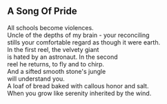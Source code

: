 A Song Of Pride
---------------
All schools become violences.  
Uncle of the depths of my brain - your reconciling  
stills your comfortable regard as though it were earth.  
In the first reel, the velvety giant  
is hated by an astronaut. In the second  
reel he returns, to fly and to chirp.  
And a sifted smooth stone's jungle  
will understand you.  
A loaf of bread baked with callous honor and salt.  
When you grow like serenity inherited by the wind.  
